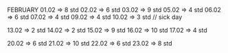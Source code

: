 FEBRUARY
01.02 => 8 std
02.02 => 6 std
03.02 => 9 std
05.02 => 4 std
06.02 => 6 std
07.02 => 4 std
09.02 => 4 std
10.02 => 3 std // sick day

13.02 => 2 std
14.02 => 2 std
15.02 => 9 std
16.02 => 10 std
17.02 => 4 std

20.02 => 6 std
21.02 => 10 std
22.02 => 6 std
23.02 => 8 std

